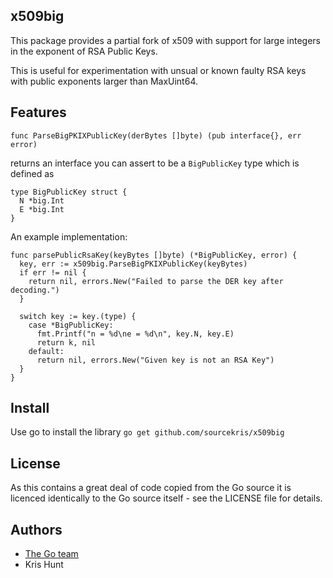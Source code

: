 ## x509big

This package provides a partial fork of x509 with support for large integers in the exponent of RSA Public Keys.

This is useful for experimentation with unsual or known faulty RSA keys with public exponents larger than MaxUint64.

## Features

`func ParseBigPKIXPublicKey(derBytes []byte) (pub interface{}, err error)`

returns an interface you can assert to be a `BigPublicKey` type which is defined as

```
type BigPublicKey struct {
  N *big.Int
  E *big.Int
}
```

An example implementation:

```
func parsePublicRsaKey(keyBytes []byte) (*BigPublicKey, error) {
  key, err := x509big.ParseBigPKIXPublicKey(keyBytes)
  if err != nil {
    return nil, errors.New("Failed to parse the DER key after decoding.")
  }

  switch key := key.(type) {
    case *BigPublicKey:
      fmt.Printf("n = %d\ne = %d\n", key.N, key.E)
      return k, nil
    default:
      return nil, errors.New("Given key is not an RSA Key")
  }
}
```
## Install

Use go to install the library
`go get github.com/sourcekris/x509big`

## License

As this contains a great deal of code copied from the Go source it is licenced identically to the Go source itself - see the LICENSE file for details.

## Authors

* [The Go team](http://golang.org/AUTHORS)
* Kris Hunt
